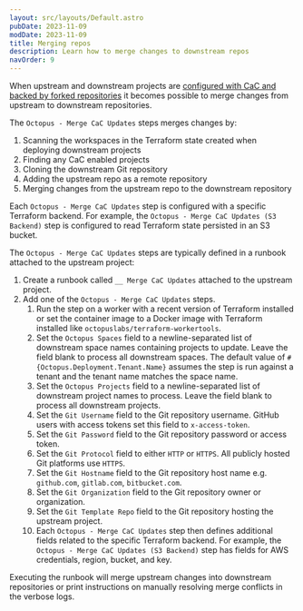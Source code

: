 ```yaml
---
layout: src/layouts/Default.astro
pubDate: 2023-11-09
modDate: 2023-11-09
title: Merging repos
description: Learn how to merge changes to downstream repos
navOrder: 9
---
```


When upstream and downstream projects are [configured with CaC and backed by forked repositories](/docs/platform-engineering/forking-git-repos) it becomes possible to merge changes from upstream to downstream repositories.

The `Octopus - Merge CaC Updates` steps merges changes by:

1. Scanning the workspaces in the Terraform state created when deploying downstream projects
2. Finding any CaC enabled projects
3. Cloning the downstream Git repository
4. Adding the upstream repo as a remote repository
5. Merging changes from the upstream repo to the downstream repository

Each `Octopus - Merge CaC Updates` step is configured with a specific Terraform backend. For example, the `Octopus - Merge CaC Updates (S3 Backend)` step is configured to read Terraform state persisted in an S3 bucket.

The `Octopus - Merge CaC Updates` steps are typically defined in a runbook attached to the upstream project:

1. Create a runbook called `__ Merge CaC Updates` attached to the upstream project.
2. Add one of the `Octopus - Merge CaC Updates` steps.
   1. Run the step on a worker with a recent version of Terraform installed or set the container image to a Docker image with Terraform installed like `octopuslabs/terraform-workertools`.
   2. Set the `Octopus Spaces` field to a newline-separated list of downstream space names containing projects to update. Leave the field blank to process all downstream spaces. The default value of `#{Octopus.Deployment.Tenant.Name}` assumes the step is run against a tenant and the tenant name matches the space name.
   3. Set the `Octopus Projects` field to a newline-separated list of downstream project names to process. Leave the field blank to process all downstream projects.
   4. Set the `Git Username` field to the Git repository username. GitHub users with access tokens set this field to `x-access-token`.
   5. Set the `Git Password` field to the Git repository password or access token.
   6. Set the `Git Protocol` field to either `HTTP` or `HTTPS`. All publicly hosted Git platforms use `HTTPS`.
   7. Set the `Git Hostname` field to the Git repository host name e.g. `github.com`, `gitlab.com`, `bitbucket.com`.
   8. Set the `Git Organization` field to the Git repository owner or organization.
   9. Set the `Git Template Repo` field to the Git repository hosting the upstream project.
   10. Each `Octopus - Merge CaC Updates` step then defines additional fields related to the specific Terraform backend. For example, the `Octopus - Merge CaC Updates (S3 Backend)` step has fields for AWS credentials, region, bucket, and key.

Executing the runbook will merge upstream changes into downstream repositories or print instructions on manually resolving merge conflicts in the verbose logs.
